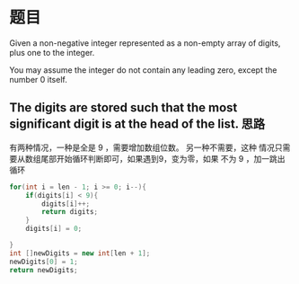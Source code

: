 题目
===
Given a non-negative integer represented as a non-empty array of digits, plus one to the integer.

You may assume the integer do not contain any leading zero, except the number 0 itself.

The digits are stored such that the most significant digit is at the head of the list.
思路
---
有两种情况，一种是全是 9 ，需要增加数组位数。 另一种不需要，这种
情况只需要从数组尾部开始循环判断即可，如果遇到9，变为零，如果
不为 9 ，加一跳出循环
```java
for(int i = len - 1; i >= 0; i--){
	if(digits[i] < 9){
		digits[i]++;
		return digits;
	}
	digits[i] = 0;

}
int []newDigits = new int[len + 1];
newDigits[0] = 1;
return newDigits;